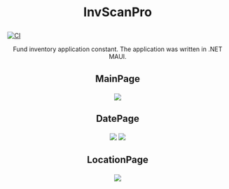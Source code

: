 # <p align="center"> InvScanPro </p>

[![CI](https://github.com/lukasz-strus/InvScanPro/actions/workflows/dotnet.yml/badge.svg)](https://github.com/lukasz-strus/InvScanPro/actions/workflows/dotnet.yml)

<p align="center"> Fund inventory application constant. The application was written in .NET MAUI. </p>




## <p align="center"> MainPage </p>

<p align="center">
<img src="https://github.com/lukasz-strus/InvScanPro/assets/61932823/470f2e9a-19c3-4013-8cf1-ba6a639b3e8a"/>
</p>

## <p align="center"> DatePage </p>

<p align="center">
<img src="https://github.com/lukasz-strus/InvScanPro/assets/61932823/0dec9912-7267-4587-ba7b-046fb6529be0"/>
  
<img src="https://github.com/lukasz-strus/InvScanPro/assets/61932823/97266cbe-5477-47dd-aa62-8aea1b534bc1"/>

</p>

## <p align="center"> LocationPage </p>
<p align="center">
<img src="https://github.com/lukasz-strus/InvScanPro/assets/61932823/79fe2ab7-1754-45ce-9121-9299987c6226"/>
</p>

